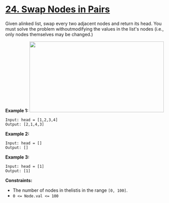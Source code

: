 # [24. Swap Nodes in Pairs](https://leetcode.com/problems/swap-nodes-in-pairs/)

Given alinked list, swap every two adjacent nodes and return its head. You must solve the problem withoutmodifying the values in the list's nodes (i.e., only nodes themselves may be changed.)

**Example 1:** 
<img alt="" src="https://assets.leetcode.com/uploads/2020/10/03/swap_ex1.jpg" style="width: 422px; height: 222px;">

```
Input: head = [1,2,3,4]
Output: [2,1,4,3]
```

**Example 2:** 

```
Input: head = []
Output: []
```

**Example 3:** 

```
Input: head = [1]
Output: [1]
```

**Constraints:** 

- The number of nodes in thelistis in the range `[0, 100]`.
- `0 <= Node.val <= 100`